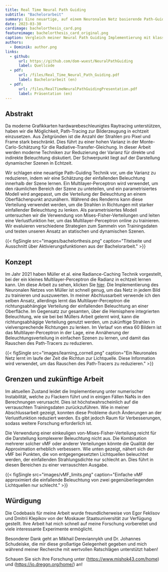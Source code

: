```yaml
---
title: Real Time Neural Path Guiding
subtitle: "Bachelorarbeit"
summary: Eine neuartige, auf einem Neuronalen Netz basierende Path-Guiding Technik für echtzeit Path-Tracing. Ein kleines Neuronales Netz wird online trainiert um die eingehende Beleuchtung an Oberflächen in der Szene zu approximieren. Diese Informationen werden zum Path-Guiding der Strahlen in zukünftigen Bildern verwendet.
date: 2023-03-30
cardimage: bachelorthesis_card.png
featureimage: bachelorthesis_card_original.png
caption: Vergleich meiner Neural Path Guiding Implementierung mit klassischem Path-Tracing (links) und dem SOTA RTXDI von Nvidia (rechts).
authors:
  - Dominik: author.png
links:
  - github: 
      url: https://github.com/dom-wuest/NeuralPathGuiding
      label: Quellcode
  - pdf: 
      url: /files/Real_Time_Neural_Path_Guiding.pdf
      label: Bachelorarbeit (en)
  - pdf: 
      url: /files/RealTimeNeuralPathGuidingPresentation.pdf
      label: Präsentation (en)
---
```


## Abstrakt
Da moderne Grafikkarten hardwarebeschleunigtes Raytracing unterstützen, haben wir die Möglichkeit, Path-Tracing zur Bilderzeugung in echtzeit einzusetzen. Aus Zeitgründen ist die Anzahl der Strahlen pro Pixel und Frame stark beschränkt. Dies führt zu einer hohen Varianz in der Monte-Carlo-Schätzung für die Radiative-Transfer-Gleichung. In dieser Arbeit werden moderne Techniken zur Reduzierung der Varianz für direkte und indirekte Beleuchtung diskutiert. Der Schwerpunkt liegt auf der Darstellung dynamischer Szenen in Echtzeit.

Wir schlagen eine neuartige Path-Guiding Technik vor, um die Varianz zu reduzieren, indem wir eine Schätzung der einfallenden Beleuchtung innerhalb der Szene lernen. Ein Multilayer-Perceptron wird verwendet, um den räumlichen Bereich der Szene zu unteteilen, und ein parametrisiertes Modell wird angepasst, um die Verteilung der Beleuchtung an einem Oberflächenpunkt anzunähern. Während des Renderns kann diese Verteilung verwendet werden, um die Strahlen in Richtungen mit starker einfallender Beleuchtung zu lenken. Als parametrisiertes Modell untersuchen wir die Verwendung von Mises-Fisher-Verteilungen und leiten eine Verlustfunktion her, um das Multilayer-Perceptron online zu trainieren. Wir evaluieren verschiedene Strategien zum Sammeln von Trainingsdaten und testen unseren Ansatz an statischen und dynamischen Szenen.

{{< figSingle src="images/bachelorthesis.png" caption="Titelseite und Ausschnitt über Aktivierungsfunktionen aus der Bachelorarbeit." >}}

## Konzept
Im Jahr 2021 haben Müller et al. eine Radiance-Caching Technik vorgestellt, bei der ein kleines Multilayer-Perceptron die Radianz in echtzeit lernen kann. Um diese Arbeit zu sehen, klicken Sie [hier](https://research.nvidia.com/publication/2021-06_real-time-neural-radiance-caching-path-tracing). Die Implementierung des Neuronalen Netzes von Müller ist schnell genug, um das Netz in jedem Bild zu trainieren und auszuwerten. In meiner Abchlussarbeit verwende ich den selben Ansatz, allerdings lernt das Multilayer-Perceptron die richtungsabhängige Verteilung der einfallenden Beleuchtung an einer Oberfläche. Im Gegensatz zur gesamten, über die Hemisphere integrierten Beleuchtung, wie sie bei bei Müllers Arbeit gelernt wird, kann die richtungsabhägige Verteilung genutzt werden, um zukünftige Strahlen in vielversprechende Richtungen zu lenken. Im Verlauf von etwa 60 Bildern ist das Multilayer-Perceptron in der Lage, eine Annäherung der Beleuchtungsverteilung in einfachen Szenen zu lernen, und damit das Rauschen des Path-Tracers zu reduzieren.

{{< figSingle src="images/learning_cornell.png" caption="Ein Neuronales Netz lernt im laufe der Zeit die Richtun zur Lichtquelle. Diese Information wird verwendet, um das Rauschen des Path-Tracers zu reduzieren." >}}

## Grenzen und zukünftige Arbeit
Im aktuellen Zustand leidet die Implementierung unter numerischer Instabilität, welche zu Flackern führt und in einigen Fällen NaNs in den Berechnungen verursacht. Dies ist höchstwahrscheinlich auf die verrauschten Trainingsdaten zurückzuführen. Wie in meiner Abschlussarbeit gezeigt, konnten diese Probleme durch Änderungen an der Verlustfunktion reduziert werden. Es gibt jedoch Raum für Verbesserungen, sodass weitere Forschung erforderlich ist.

Die Verwendung einer einkeuligen von-Mises-Fisher-Verteilung reicht für die Darstellung komplexerer Beleuchtung nicht aus. Die Kombination mehrerer solcher vMF oder anderer Verteilungen könnte die Qualität der Approximation erheblich verbessern. Wie unten gezeigt, nähert sich der vMF bei Punkten, die von entgegengesetzten Lichtquellen beleuchtet werden, der einfallenden Strahlungsdichte nur schlecht an. Dies führt in diesen Bereichen zu einer verrauschten Ausgabe.

{{< figSingle src="images/vMF_limits.png" caption="Einfache vMF approximiert die einfallende Beleuchtung von zwei gegenüberliegenden Lichtquellen nur schlecht." >}}

## Würdigung

Die Codebasis für meine Arbeit wurde freundlicherweise von Egor Feklisov und Dmitrii Klepikov von der Moskauer Staatsuniversität zur Verfügung gestellt. Ihre Arbeit hat mich schnell auf meine Forschung vorbereitet und viele interessante Experimente ermöglicht.

Besonderer Dank geht an Mikhail Dereviannykh und Dr. Johannes Schudeiske, die mir diese großartige Gelegenheit gegeben und mich während meiner Recherche mit wertvollen Ratschlägen unterstützt haben!

Schauen Sie sich ihre Forschung unter (https://www.mishok43.com/home) und (https://jo.dreggn.org/home/) an!